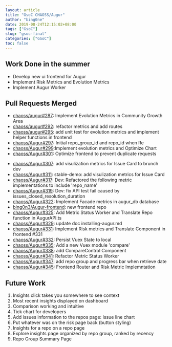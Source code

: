 ```yaml
---
layout: article
title: "GsoC CHAOSS/Augur"
author: "bing0ne"
date: 2019-08-24T12:15:02+08:00
tags: ["GsoC"]
slug: "gsoc-final"
categories: ["GSoC"]
toc: false
---
```


## Work Done in the summer 

* Develop new ui frontend for Augur 
* Implement Risk Metrics and Evolution Metrics 
* Implement Augur Worker

<!--more-->

## Pull Requests Merged 

* [chaoss/augur#287](https://github.com/chaoss/augur/pull/287): Implement Evolution Metrics in Community Growth Area 
* [chaoss/augur#292](https://github.com/chaoss/augur/pull/292): refactor metrics and add routes
* [chaoss/augur#295](https://github.com/chaoss/augur/pull/295): add unit test for evolution metrics and implement helper functions in frontend
* [chaoss/Augur#297](https://github.com/chaoss/augur/pull/297): Initial repo_group_id and repo_id when Re
* [chaoss/Augur#299](https://github.com/chaoss/augur/pull/299):Implement evolution metrics and Optimize Chart
* [chaoss/Augur#301](https://github.com/chaoss/augur/pull/301): Optimize frontend to prevent duplicate requests
- [chaoss/Augur#307](https://github.com/chaoss/augur/pull/307): add visulization metrics for Issue Card to brunch dev
- [chaoss/Augur#311](https://github.com/chaoss/augur/pull/311): stable-demo: add visulization metrics for Issue Card
- [chaoss/Augur#317](https://github.com/chaoss/augur/pull/317): Dev: Refactored the following metric implementations to include 'repo_name' 
- [chaoss/Augur#319](https://github.com/chaoss/augur/pull/319): Dev: fix API test fail caused by issues_closed_resolution_duration
- [chaoss/Augur#322](https://github.com/chaoss/augur/pull/322): Implement Facade metrics in augur_db database 
- [bing0n3/Augur-frontend](https://github.com/bing0n3/augur-frontend): new frontend repo
- [chaoss/Augur#325](https://github.com/chaoss/augur/pull/325): Add Metric Status Worker and Translate Repo function in AugurAPI.ts
- [chaoss/Augur#329](https://github.com/chaoss/augur/pull/329): update doc installing-augur.md 
- [chaoss/Augur#331](https://github.com/chaoss/augur/pull/331): Implement Risk metrics and Translate Component in frontend #331
- [chaoss/Augur#332](https://github.com/chaoss/augur/pull/329): Persist Vuex State to local 
- [chaoss/Augur#335](https://github.com/chaoss/augur/pull/335): Add a new Vuex module 'compare' 
- [chaoss/Augur#338](https://github.com/chaoss/augur/pull/338): add CompareControl Component
- [chaoss/Augur#341](https://github.com/chaoss/augur/pull/341): Refactor Metric Status Worker
- [chaoss/Augur#347](https://github.com/chaoss/augur/pull/347): add repo group and progress bar when retrieve date
- [chaoss/Augur#345](https://github.com/chaoss/augur/pull/345): Frontend Router and Risk Metric Implemntation

## Future Work 

1. Insights click takes you somewhere to see context
2. Most recent insights displayed on dashboard
3. Comparison working and intuitive 
4. Tick chart for developers
5. Add issues information to the repos page: Issue line chart 
6. Put whatever was on the risk page back  (button styling) 
7. Insights for a repo on a repo page
8. Explore insights page organized by repo group, ranked by recency
9. Repo Group Summary Page
